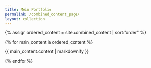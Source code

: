 ```yaml
---
title: Mein Portfolio
permalink: /combined_content_page/
layout: collection
---
```


{% assign ordered_content = site.combined_content | sort:"order" %}

{% for main_content in ordered_content %}
  <p>{{ main_content.content | markdownify }}</p>
{% endfor %}